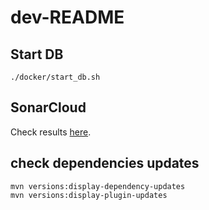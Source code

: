 # dev-README

## Start DB
```
./docker/start_db.sh
```

## SonarCloud
Check results [here](https://sonarcloud.io/project/overview?id=arangodb_arangodb-tinkerpop-provider).

## check dependencies updates
```shell
mvn versions:display-dependency-updates
mvn versions:display-plugin-updates
```

